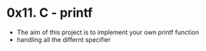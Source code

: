 # 0x11. C - printf

* The aim of this project is to implement your own printf function
* handling all the differnt specifier
